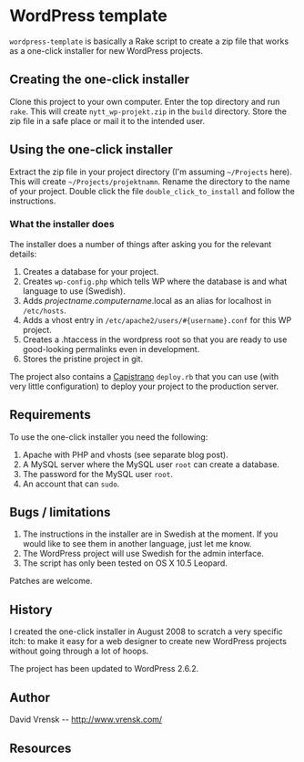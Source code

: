 # WordPress template

`wordpress-template` is basically a Rake script to create a zip file
that works as a one-click installer for new WordPress projects.

## Creating the one-click installer

Clone this project to your own computer. Enter the top directory and run
`rake`. This will create `nytt_wp-projekt.zip` in the `build` directory.
Store the zip file in a safe place or mail it to the intended user.

## Using the one-click installer

Extract the zip file in your project directory (I'm assuming
`~/Projects` here). This will create `~/Projects/projektnamn`. Rename
the directory to the name of your project. Double click the file
`double_click_to_install` and follow the instructions.

### What the installer does

The installer does a number of things after asking you for the relevant
details:

1. Creates a database for your project.
2. Creates `wp-config.php` which tells WP where the database is and
    what language to use (Swedish).
3. Adds *projectname*.*computername*.local as an alias for localhost
    in `/etc/hosts`.
4. Adds a vhost entry in `/etc/apache2/users/#{username}.conf` for this
    WP project.
5. Creates a .htaccess in the wordpress root so that you are ready to
    use good-looking permalinks even in development.
6. Stores the pristine project in git.

The project also contains a [Capistrano][] `deploy.rb` that you can use
(with very little configuration) to deploy your project to the
production server.

## Requirements

To use the one-click installer you need the following:

1. Apache with PHP and vhosts (see separate blog post).
2. A MySQL server where the MySQL user `root` can create a database.
3. The password for the MySQL user `root`.
4. An account that can `sudo`.

## Bugs / limitations

1. The instructions in the installer are in Swedish at the moment. If
    you would like to see them in another language, just let me know.
2. The WordPress project will use Swedish for the admin interface.
3. The script has only been tested on OS X 10.5 Leopard.

Patches are welcome.

## History

I created the one-click installer in August 2008 to scratch a very
specific itch: to make it easy for a web designer to create new
WordPress projects without going through a lot of hoops.

The project has been updated to WordPress 2.6.2.

## Author

David Vrensk -- <http://www.vrensk.com/>

## Resources

[WordPress]: http://www.wordpress.org/
[Capistrano]: http://www.capify.org/
